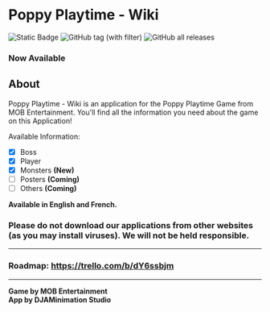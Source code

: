 # Poppy Playtime - Wiki  
![Static Badge](https://img.shields.io/badge/Status-ALPHA-7e49b8?style=flat-square)
![GitHub tag (with filter)](https://img.shields.io/github/v/tag/GabrielDja/PoppyPlaytime-Wiki_App?style=flat-square&label=Latest%20Version&color=177c66)
![GitHub all releases](https://img.shields.io/github/downloads/GabrielDja/PoppyPlaytime-Wiki_App/total?style=flat-square&label=Downloads)

### Now Available
## About
Poppy Playtime - Wiki is an application for the Poppy Playtime Game from MOB Entertainment. You'll find all the information you need about the game on this Application!

Available Information:
- [x] Boss
- [x] Player
- [x] Monsters **(New)**
- [ ] Posters **(Coming)**
- [ ] Others **(Coming)**

**Available in English and French.**

### Please do not download our applications from other websites (as you may install viruses). We will not be held responsible.
---
### Roadmap: https://trello.com/b/dY6ssbjm
---
**Game by MOB Entertainment**  
**App by DJAMinimation Studio**
